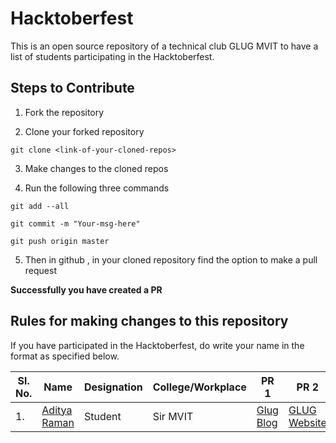 # Hacktoberfest

This is an open source repository of a technical club GLUG MVIT to have a list of students participating in the Hacktoberfest.

## Steps to Contribute

1. Fork the repository

2. Clone your forked repository

```
git clone <link-of-your-cloned-repos>
```

3. Make changes to the cloned repos

4. Run the following three commands 

```
git add --all

git commit -m "Your-msg-here"

git push origin master
```

5. Then in github , in your cloned repository find the option to make a pull request

<b> Successfully you have created a PR </b>


## Rules for making changes to this repository

If you have participated in the Hacktoberfest, do write your name in the format as specified below.

| Sl. No. | Name | Designation | College/Workplace | PR 1 | PR 2 | PR 3 | PR 4 | PR 5 |
|--|--|--|--|--|--|--|--|--|
| 1. | [Aditya Raman](https://github.com/ramanaditya) | Student | Sir MVIT | [Glug Blog](https://blog.glugmvit.com/) | [GLUG Website](https://www.glugmvit.com/) | [Hacktoberfest](https://github.com/glugmvit/Hacktoberfest) | [Hacktoberfest_19](https://github.com/infiniteoverflow/Hacktoberfest_19) | |
